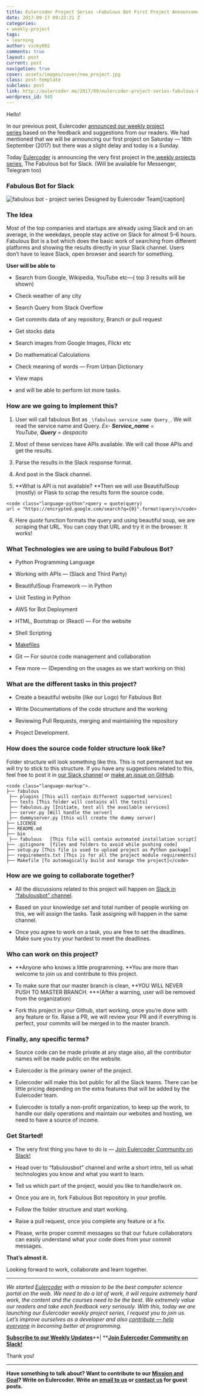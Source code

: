 ```yaml
---
title: Eulercoder Project Series —Fabulous Bot First Project Announcement
date: 2017-09-17 09:22:21 Z
categories:
- weekly-project
tags:
- learning
author: vicky002
comments: true
layout: post
current: post
navigation: true
cover: assets/images/cover/new_project.jpg
class: post-template
subclass: post
link: http://eulercoder.me/2017/09/eulercoder-project-series-fabulous-bot/
wordpress_id: 945
---
```


Hello!




In our previous post, Eulercoder [announced our weekly project series](http://eulercoder.me/weekly-project/) based on the feedback and suggestions from our readers. We had mentioned that we will be announcing our first project on Saturday — 16th September (2017) but there was a slight delay and today is a Sunday.




Today [Eulercoder](http://eulercoder.me/about) is announcing the very first project in the[ weekly projects series](http://eulercoder.me/weekly-project/), The Fabulous bot for Slack. (Will be available for Messenger, Telegram too)





### Fabulous Bot for Slack


![fabulous bot - project series](https://cdn-images-1.medium.com/max/800/1*BDwu0v1rHBpfFdYGx30yTw.png) Designed by Eulercoder Team[/caption]



### The Idea




Most of the top companies and startups are already using Slack and on an average, in the weekdays, people stay active on Slack for almost 5–6 hours. Fabulous Bot is a bot which does the basic work of searching from different platforms and showing the results directly in your Slack channel. Users don’t have to leave Slack, open browser and search for something.




**User will be able to**


<!-- more -->



 	
  * Search from Google, Wikipedia, YouTube etc—( top 3 results will be shown)

 	
  * Check weather of any city

 	
  * Search Query from Stack Overflow

 	
  * Get commits data of any repository, Branch or pull request

 	
  * Get stocks data

 	
  * Search images from Google Images, Flickr etc

 	
  * Do mathematical Calculations

 	
  * Check meaning of words — From Urban Dictionary

 	
  * View maps

 	
  * and will be able to perform lot more tasks.




### How are we going to Implement this?





 	
  1. User will call fabulous Bot as `_\fabulous service_name Query_`. We will read the service name and Query.
_Ex- _**_Service_name_**_ = YouTube, _**_Query_**_ = despacito_

 	
  2. Most of these services have APIs available. We will call those APIs and get the results.

 	
  3. Parse the results in the Slack response format.

 	
  4. And post in the Slack channel.

 	
  5. **What is API is not available? **Then we will use BeautifulSoup (mostly) or Flask to scrap the results form the source code.

    
    <code class="language-python">query = quote(query)
    url = "https://encrypted.google.com/search?q={0}".format(query)</code>











6. Here _quote_ function formats the query and using beautiful soup, we are scraping that URL. You can copy that URL and try it in the browser. It works!





### What Technologies we are using to build Fabulous Bot?





 	
  * Python Programming Language

 	
  * Working with APIs — (Slack and Third Party)

 	
  * BeautifulSoup Framework — in Python

 	
  * Unit Testing in Python

 	
  * AWS for Bot Deployment

 	
  * HTML, Bootstrap or (React) — For the website

 	
  * Shell Scripting

 	
  * [Makefiles](http://mrbook.org/blog/tutorials/make/)

 	
  * Git — For source code management and collaboration

 	
  * Few more — (Depending on the usages as we start working on this)




### What are the different tasks in this project?





 	
  * Create a beautiful website (like our Logo) for Fabulous Bot

 	
  * Write Documentations of the code structure and the working

 	
  * Reviewing Pull Requests, merging and maintaining the repository

 	
  * Project Development.




### How does the source code folder structure look like?




Folder structure will look something like this. This is not permanent but we will try to stick to this structure. If you have any suggestions related to this, feel free to post it in [our Slack channel](http://bit.ly/EulercoderOnSlack) or [make an issue on GitHub](https://github.com/Eulercoder/fabulous/issues/new).




    
    <code class="language-markup">.
    ├── fabulous
     ├── plugins [This will contain different supported services]
     ├── tests [This folder will contains all the tests]
     ├── fabulous.py [Initiate, test all the available services]
     ├── server.py [Will handle the server]
     ├── dummyserver.py [this will create the dummy server]
    ├── LICENSE
    ├── README.md
    ├── bin
     ├── fabulous   [This file will contain automated installation script]
    ├── .gitignore  [files and folders to avoid while pushing code]
    ├── setup.py [This file is used to upload project as Python package]
    ├── requirements.txt [This is for all the project module requirements]
    ├── Makefile [To automagically build and manage the project]</code>








### How are we going to collaborate together?





 	
  * All the discussions related to this project will happen on [Slack in “fabulousbot” channel](https://github.com/Eulercoder/fabulous/issues/new).

 	
  * Based on your knowledge set and total number of people working on this, we will assign the tasks. Task assigning will happen in the same channel.

 	
  * Once you agree to work on a task, you are free to set the deadlines. Make sure you try your hardest to meet the deadlines.




### Who can work on this project?





 	
  * **Anyone who knows a little programming. **You are more than welcome to join us and contribute to this project.

 	
  * To make sure that our master branch is clean, **YOU WILL NEVER PUSH TO MASTER BRANCH. ***(After a warning, user will be removed from the organization)

 	
  * Fork this project in your Github, start working, once you’re done with any feature or fix. Raise a PR, we will review your PR and if everything is perfect, your commits will be merged in to the master branch.




### Finally, any specific terms?





 	
  * Source code can be made private at any stage also, all the contributor names will be made public on the website.

 	
  * Eulercoder is the primary owner of the project.

 	
  * Eulercoder will make this bot public for all the Slack teams. There can be little pricing depending on the extra features that will be added by the Eulercoder team.

 	
  * Eulercoder is totally a non-profit organization, to keep up the work, to handle our daily operations and maintain our websites and hosting, we need to have a source of income.




### Get Started!





 	
  * The very first thing you have to do is — [Join Eulercoder Community on Slack!](http://eulercoder.me/about/community/)

 	
  * Head over to “fabulousbot” channel and write a short intro, tell us what technologies you know and what you want to learn.

 	
  * Tell us which part of the project, would you like to handle/work on.

 	
  * Once you are in, fork Fabulous Bot repository in your profile.

 	
  * Follow the folder structure and start working.

 	
  * Raise a pull request, once you complete any feature or a fix.

 	
  * Please, write proper commit messages so that our future collaborators can easily understand what your code does from your commit messages.




**That’s almost it.**




Looking forward to work, collaborate and learn together.
















* * *














_We started _[_Eulercoder_](http://eulercoder.me/)_ with a mission to be the best computer science portal on the web. We need to do a lot of work, it will require extremely hard work, the content and the courses need to be the best. We extremely value our readers and take each feedback very seriously. With this, today we are launching our Eulercoder weekly project series, I request you to join us. Let’s improve ourselves as a developer and also _[_contribute — help everyone_](http://eulercoder.me/contribute/)_ in becoming better at programming._




[**Subscribe to our Weekly Updates**](http://eepurl.com/bRklFn)**| **[**Join Eulercoder Community on Slack!**](https://publicslack.com/slacks/eulercodercommunity/invites/new)




Thank you!
















* * *














**Have something to talk about? Want to contribute to our **[**Mission and Goal**](http://eulercoder.me/about)**? Write on Eulercoder. Write an **[**email to us**](mailto:hi@eulercoder.me)** or **[**contact us**](http://eulercoder.me/contact)** for guest posts.**













